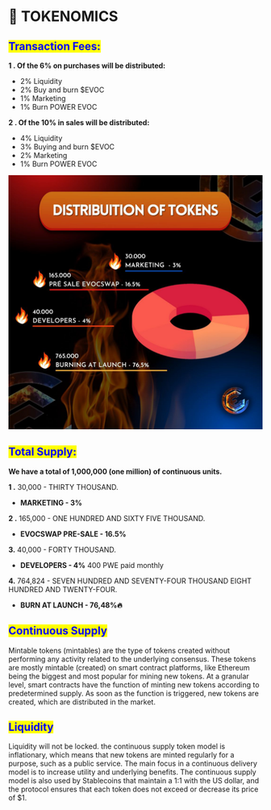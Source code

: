 # 🎯 TOKENOMICS

## <mark style="color:blue;">Transaction Fees:</mark>

**1 .  Of the 6% on purchases will be distributed:**

* 2% Liquidity
* 2% Buy and burn $EVOC
* 1%  Marketing
* 1%  Burn POWER EVOC

**2 .  Of the 10% in sales will be distributed:**&#x20;

* 4% Liquidity
* 3% Buying and burn $EVOC
* 2% Marketing
* 1% Burn POWER EVOC

![](<.gitbook/assets/photo1647910884 (1).jpeg>)

## <mark style="color:blue;">**Total Supply:**</mark>

**We have a total of 1,000,000 (one million) of continuous units.**

**1 .**  30,000 - THIRTY THOUSAND.

* **MARKETING  - 3%**                                             &#x20;

**2 .** 165,000 - ONE HUNDRED AND SIXTY FIVE THOUSAND.

* **EVOCSWAP PRE-SALE - 16.5%**

**3.**  40,000 - FORTY THOUSAND.

* **DEVELOPERS - 4%**   400 PWE paid monthly

**4.**  764,824 - SEVEN HUNDRED AND SEVENTY-FOUR THOUSAND EIGHT HUNDRED AND TWENTY-FOUR.

* **BURN AT LAUNCH - 76,48%🔥**&#x20;

## <mark style="color:blue;">Continuous Supply</mark>

Mintable tokens (mintables) are the type of tokens created without performing any activity related to the underlying consensus. These tokens are mostly mintable (created) on smart contract platforms, like Ethereum being the biggest and most popular for mining new tokens. At a granular level, smart contracts have the function of minting new tokens according to predetermined supply. As soon as the function is triggered, new tokens are created, which are distributed in the market.

## <mark style="color:blue;">Liquidity</mark>

Liquidity will not be locked. the continuous supply token model is inflationary, which means that new tokens are minted regularly for a purpose, such as a public service. The main focus in a continuous delivery model is to increase utility and underlying benefits. The continuous supply model is also used by Stablecoins that maintain a 1:1 with the US dollar, and the protocol ensures that each token does not exceed or decrease its price of $1.
